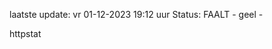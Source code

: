 laatste update: 
vr 01-12-2023 19:12   uur 
Status: FAALT - geel - 
<div class="service Y">httpstat</div>